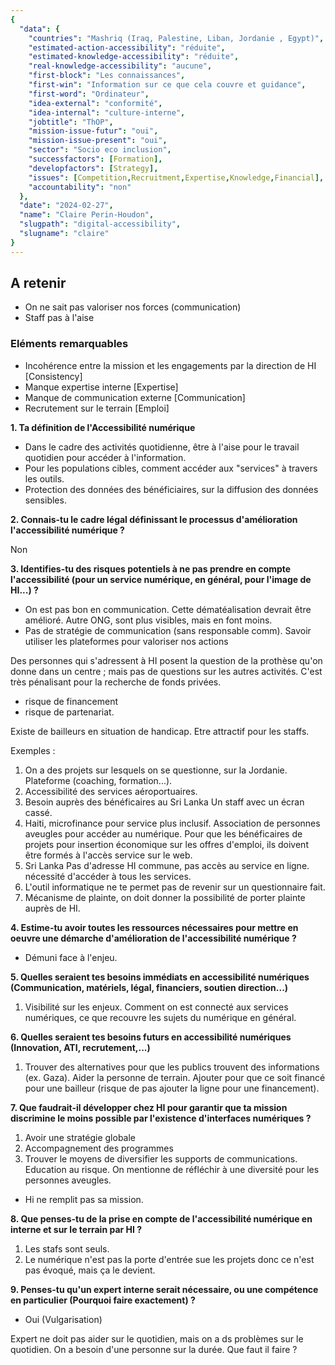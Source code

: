 ```yaml
---
{
  "data": {
    "countries": "Mashriq (Iraq, Palestine, Liban, Jordanie , Egypt)",
    "estimated-action-accessibility": "réduite",
    "estimated-knowledge-accessibility": "réduite",
    "real-knowledge-accessibility": "aucune",
    "first-block": "Les connaissances",
    "first-win": "Information sur ce que cela couvre et guidance",
    "first-word": "Ordinateur",
    "idea-external": "conformité",
    "idea-internal": "culture-interne",
    "jobtitle": "ThOP",
    "mission-issue-futur": "oui",
    "mission-issue-present": "oui",
    "sector": "Socio eco inclusion",
    "successfactors": [Formation],
    "developfactors": [Strategy],
    "issues": [Competition,Recruitment,Expertise,Knowledge,Financial],
    "accountability": "non"
  },
  "date": "2024-02-27",
  "name": "Claire Perin-Houdon",
  "slugpath": "digital-accessibility",
  "slugname": "claire"
}
---
```


## A retenir

 - On ne sait pas valoriser nos forces (communication)
 - Staff pas à l'aise
 

### Eléments remarquables

 - Incohérence entre la mission et les engagements par la direction de HI [Consistency]
 - Manque expertise interne [Expertise]
 - Manque de communication externe [Communication]
 - Recrutement sur le terrain [Emploi]

**1. Ta définition de l'Accessibilité numérique**

 - Dans le cadre des activités quotidienne, être à l'aise pour le travail quotidien pour accéder à l'information.
 - Pour les populations cibles, comment accéder aux "services" à travers les outils.
 - Protection des données des bénéficiaires, sur la diffusion des données sensibles.

**2. Connais-tu le cadre légal définissant le processus d'amélioration l'accessibilité numérique ?**

Non

**3. Identifies-tu des risques potentiels à ne pas prendre en compte l'accessibilité (pour un service numérique, en général, pour l'image de HI...) ?**

 - On est pas bon en communication. Cette dématéalisation devrait être amélioré. Autre ONG, sont plus visibles, mais en font moins.
 - Pas de stratégie de communication (sans responsable comm). Savoir utiliser les plateformes pour valoriser nos actions

Des personnes qui s'adressent à HI posent la question de la prothèse qu'on donne dans un centre ; mais pas de questions sur les autres activités. C'est très pénalisant pour la recherche de fonds privées.

 - risque de financement
 - risque de partenariat.

 Existe de bailleurs en situation de handicap.
 Etre attractif pour les staffs.

Exemples :
  1. On a des projets sur lesquels on se questionne, sur la Jordanie.
     Plateforme (coaching, formation...).
  2. Accessibilité des services aéroportuaires.
  3. Besoin auprès des bénéficaires au Sri Lanka
     Un staff avec un écran cassé.
  4. Haiti, microfinance pour service plus inclusif.
     Association de personnes aveugles pour accéder au numérique.
     Pour que les bénéficaires de projets pour insertion économique sur les offres d'emploi, ils doivent être formés à l'accès service sur le web.
  5. Sri Lanka
     Pas d'adresse HI commune, pas accès au service en ligne. nécessité d'accéder à tous les services.
  6. L'outil informatique ne te permet pas de revenir sur un questionnaire fait.
  7. Mécanisme de plainte, on doit donner la possibilité de porter plainte auprès de HI.


**4. Estime-tu avoir toutes les ressources nécessaires pour mettre en oeuvre une démarche d'amélioration de l'accessibilité numérique ?**

 - Démuni face à l'enjeu.

**5. Quelles seraient tes besoins immédiats en accessibilité numériques (Communication, matériels, légal, financiers, soutien direction...)**

  1. Visibilité sur les enjeux. Comment on est connecté aux services numériques, ce que recouvre les sujets du numérique en général.

**6. Quelles seraient tes besoins futurs en accessibilité numériques (Innovation, ATI, recrutement,...)**

 1. Trouver des alternatives pour que les publics trouvent des informations (ex. Gaza).
    Aider la personne de terrain. Ajouter pour que ce soit financé pour une bailleur (risque de pas ajouter la ligne pour une financement). 

**7. Que faudrait-il développer chez HI pour garantir que ta mission discrimine le moins possible par l'existence d'interfaces numériques ?**

  1. Avoir une stratégie globale
  2. Accompagnement des programmes
  3. Trouver le moyens de diversifier les supports de communications. Education au risque. On mentionne de réfléchir à une diversité pour les personnes aveugles.
  
  - Hi ne remplit pas sa mission.

**8. Que penses-tu de la prise en compte de l'accessibilité numérique en interne et sur le terrain par HI ?**

  1. Les stafs sont seuls.
  1. Le numérique n'est pas la porte d'entrée sue les projets donc ce n'est pas évoqué, mais ça le devient.

**9. Penses-tu qu'un expert interne serait nécessaire, ou une compétence en particulier (Pourquoi faire exactement) ?**

   - Oui (Vulgarisation)

Expert ne doit pas aider sur le quotidien, mais on a ds problèmes sur le quotidien.
On a besoin d'une personne sur la durée. Que faut il faire ?



